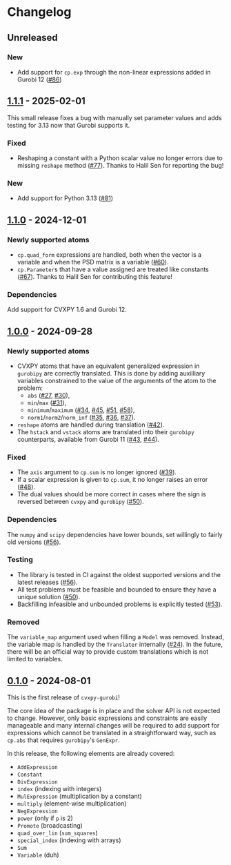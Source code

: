 # Changelog

## Unreleased

### New

- Add support for `cp.exp` through the non-linear expressions added in Gurobi 12
  ([#86](https://github.com/jonathanberthias/cvxpy-gurobi/pull/86))

## [1.1.1] - 2025-02-01

This small release fixes a bug with manually set parameter values and adds
testing for 3.13 now that Gurobi supports it.

### Fixed

- Reshaping a constant with a Python scalar value no longer errors due to
  missing `reshape` method
  ([#77](https://github.com/jonathanberthias/cvxpy-gurobi/pull/77)). Thanks to
  Halil Sen for reporting the bug!

### New

- Add support for Python 3.13
  ([#81](https://github.com/jonathanberthias/cvxpy-gurobi/pull/81))

## [1.1.0] - 2024-12-01

### Newly supported atoms

- `cp.quad_form` expressions are handled, both when the vector is a variable and
  when the PSD matrix is a variable
  ([#60](https://github.com/jonathanberthias/cvxpy-gurobi/pull/60)).
- `cp.Parameter`s that have a value assigned are treated like constants
  ([#67](https://github.com/jonathanberthias/cvxpy-gurobi/pull/67)). Thanks to
  Halil Sen for contributing this feature!

### Dependencies

Add support for CVXPY 1.6 and Gurobi 12.

## [1.0.0] - 2024-09-28

### Newly supported atoms

- CVXPY atoms that have an equivalent generalized expression in `gurobipy` are
  correctly translated. This is done by adding auxilliary variables constrained
  to the value of the arguments of the atom to the problem:
  - `abs` ([#27](https://github.com/jonathanberthias/cvxpy-gurobi/pull/27),
    [#30](https://github.com/jonathanberthias/cvxpy-gurobi/pull/30)),
  - `min`/`max`
    ([#31](https://github.com/jonathanberthias/cvxpy-gurobi/pull/31)),
  - `minimum`/`maximum`
    ([#34](https://github.com/jonathanberthias/cvxpy-gurobi/pull/34),
    [#45](https://github.com/jonathanberthias/cvxpy-gurobi/pull/45),
    [#51](https://github.com/jonathanberthias/cvxpy-gurobi/pull/51),
    [#58](https://github.com/jonathanberthias/cvxpy-gurobi/pull/58)),
  - `norm1`/`norm2`/`norm_inf`
    ([#35](https://github.com/jonathanberthias/cvxpy-gurobi/pull/35),
    [#36](https://github.com/jonathanberthias/cvxpy-gurobi/pull/36),
    [#37](https://github.com/jonathanberthias/cvxpy-gurobi/pull/37)).
- `reshape` atoms are handled during translation
  ([#42](https://github.com/jonathanberthias/cvxpy-gurobi/pull/42)).
- The `hstack` and `vstack` atoms are translated into their `gurobipy`
  counterparts, available from Gurobi 11
  ([#43](https://github.com/jonathanberthias/cvxpy-gurobi/pull/43),
  [#44](https://github.com/jonathanberthias/cvxpy-gurobi/pull/44)).

### Fixed

- The `axis` argument to `cp.sum` is no longer ignored
  ([#39](https://github.com/jonathanberthias/cvxpy-gurobi/pull/39)).
- If a scalar expression is given to `cp.sum`, it no longer raises an error
  ([#48](https://github.com/jonathanberthias/cvxpy-gurobi/pull/48)).
- The dual values should be more correct in cases where the sign is reversed
  between `cvxpy` and `gurobipy`
  ([#50](https://github.com/jonathanberthias/cvxpy-gurobi/pull/50)).

### Dependencies

The `numpy` and `scipy` dependencies have lower bounds, set willingly to fairly
old versions ([#56](https://github.com/jonathanberthias/cvxpy-gurobi/pull/56)).

### Testing

- The library is tested in CI against the oldest supported versions and the
  latest releases
  ([#56](https://github.com/jonathanberthias/cvxpy-gurobi/pull/56)).
- All test problems must be feasible and bounded to ensure they have a unique
  solution ([#50](https://github.com/jonathanberthias/cvxpy-gurobi/pull/50)).
- Backfilling infeasible and unbounded problems is explicitly tested
  ([#53](https://github.com/jonathanberthias/cvxpy-gurobi/pull/53)).

### Removed

The `variable_map` argument used when filling a `Model` was removed. Instead,
the variable map is handled by the `Translater` internally
([#24](https://github.com/jonathanberthias/cvxpy-gurobi/pull/24)). In the
future, there will be an official way to provide custom translations which is
not limited to variables.

## [0.1.0] - 2024-08-01

This is the first release of `cvxpy-gurobi`!

The core idea of the package is in place and the solver API is not expected to
change. However, only basic expressions and constraints are easily manageable
and many internal changes will be required to add support for expressions which
cannot be translated in a straightforward way, such as `cp.abs` that requires
`gurobipy`'s `GenExpr`.

In this release, the following elements are already covered:

- `AddExpression`
- `Constant`
- `DivExpression`
- `index` (indexing with integers)
- `MulExpression` (multiplication by a constant)
- `multiply` (element-wise multiplication)
- `NegExpression`
- `power` (only if `p` is 2)
- `Promote` (broadcasting)
- `quad_over_lin` (`sum_squares`)
- `special_index` (indexing with arrays)
- `Sum`
- `Variable` (duh)

[0.1.0]:
  https://github.com/jonathanberthias/cvxpy-gurobi/compare/7d97aaf...v0.1.0
[1.0.0]:
  https://github.com/jonathanberthias/cvxpy-gurobi/compare/v0.1.0...v1.0.0
[1.1.0]:
  https://github.com/jonathanberthias/cvxpy-gurobi/compare/v1.0.0...v1.1.0
[1.1.1]:
  https://github.com/jonathanberthias/cvxpy-gurobi/compare/v1.1.0...v1.1.1
